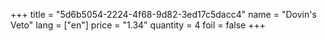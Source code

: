 +++
title = "5d6b5054-2224-4f68-9d82-3ed17c5dacc4"
name = "Dovin's Veto"
lang = ["en"]
price = "1.34"
quantity = 4
foil = false
+++
